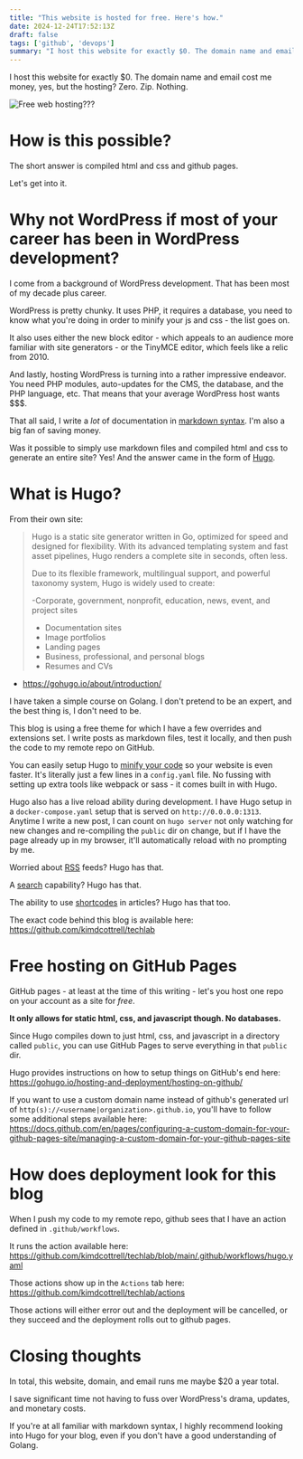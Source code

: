```yaml
---
title: "This website is hosted for free. Here's how."
date: 2024-12-24T17:52:13Z
draft: false
tags: ['github', 'devops']
summary: "I host this website for exactly $0. The domain name and email cost me money, yes, but the hosting? Zero. Zip. Nothing. Such is the magic of Hugo and Github Pages."
---
```


I host this website for exactly $0. The domain name and email cost me money, yes, but the hosting? Zero. Zip. Nothing. 

![Free web hosting???](/free-web-hosting.gif 'Free web hosting???')

# How is this possible?

The short answer is compiled html and css and github pages.

Let's get into it.

# Why not WordPress if most of your career has been in WordPress development?

I come from a background of WordPress development. That has been most of my decade plus career. 

WordPress is pretty chunky. It uses PHP, it requires a database, you need to know what you're doing in order to minify your js and css - the list goes on.

It also uses either the new block editor - which appeals to an audience more familiar with site generators - or the TinyMCE editor, which feels like a relic from 2010.

And lastly, hosting WordPress is turning into a rather impressive endeavor. You need PHP modules, auto-updates for the CMS, the database, and the PHP language, etc. That means that your average WordPress host wants $$$. 

That all said, I write a _lot_ of documentation in [markdown syntax](https://www.markdownguide.org/basic-syntax/). I'm also a big fan of saving money. 

Was it possible to simply use markdown files and compiled html and css to generate an entire site? Yes! And the answer came in the form of [Hugo](https://gohugo.io/). 

# What is Hugo?

From their own site:

> Hugo is a static site generator written in Go, optimized for speed and designed for flexibility. With its advanced templating system and fast asset pipelines, Hugo renders a complete site in seconds, often less.
>
> Due to its flexible framework, multilingual support, and powerful taxonomy system, Hugo is widely used to create:
>
> -Corporate, government, nonprofit, education, news, event, and project sites
> - Documentation sites
> - Image portfolios
> - Landing pages
> - Business, professional, and personal blogs
> - Resumes and CVs
- https://gohugo.io/about/introduction/

I have taken a simple course on Golang. I don't pretend to be an expert, and the best thing is, I don't need to be. 

This blog is using a free theme for which I have a few overrides and extensions set. I write posts as markdown files, test it locally, and then push the code to my remote repo on GitHub.

You can easily setup Hugo to [minify your code](https://gohugo.io/getting-started/configuration/) so your website is even faster. It's literally just a few lines in a `config.yaml` file. No fussing with setting up extra tools like webpack or sass - it comes built in with Hugo. 

Hugo also has a live reload ability during development. I have Hugo setup in a `docker-compose.yaml` setup that is served on `http://0.0.0.0:1313`. Anytime I write a new post, I can count on `hugo server` not only watching for new changes and re-compiling the `public` dir on change, but if I have the page already up in my browser, it'll automatically reload with no prompting by me. 

Worried about [RSS](https://gohugo.io/templates/rss/#configuration) feeds? Hugo has that.

A [search](https://gohugo.io/tools/search/) capability? Hugo has that.

The ability to use [shortcodes](https://gohugo.io/content-management/shortcodes/) in articles? Hugo has that too.

The exact code behind this blog is available here: https://github.com/kimdcottrell/techlab 

# Free hosting on GitHub Pages

GitHub pages - at least at the time of this writing - let's you host one repo on your account as a site for _free_.

**It only allows for static html, css, and javascript though. No databases.** 

Since Hugo compiles down to just html, css, and javascript in a directory called `public`, you can use GitHub Pages to serve everything in that `public` dir.

Hugo provides instructions on how to setup things on GitHub's end here: https://gohugo.io/hosting-and-deployment/hosting-on-github/ 

If you want to use a custom domain name instead of github's generated url of `http(s)://<username|organization>.github.io`, you'll have to follow some additional steps available here: https://docs.github.com/en/pages/configuring-a-custom-domain-for-your-github-pages-site/managing-a-custom-domain-for-your-github-pages-site 

# How does deployment look for this blog

When I push my code to my remote repo, github sees that I have an action defined in `.github/workflows`. 

It runs the action available here: https://github.com/kimdcottrell/techlab/blob/main/.github/workflows/hugo.yaml

Those actions show up in the `Actions` tab here: https://github.com/kimdcottrell/techlab/actions 

Those actions will either error out and the deployment will be cancelled, or they succeed and the deployment rolls out to github pages. 

# Closing thoughts

In total, this website, domain, and email runs me maybe $20 a year total. 

I save significant time not having to fuss over WordPress's drama, updates, and monetary costs. 

If you're at all familiar with markdown syntax, I highly recommend looking into Hugo for your blog, even if you don't have a good understanding of Golang. 


